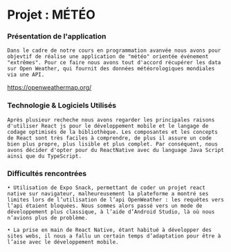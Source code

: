 # Projet : MÉTÉO 

### Présentation de l'application

    Dans le cadre de notre cours en programmation avanvée nous avons pour objevtif de réalise une application de "météo" orientée événement "extrêmes". Pour ce faire nous avons tout d'accord récupérer les data sur Open Weather, qui fournit des données météorologiques mondiales via une API.
https://openweathermap.org/

### Technologie &  Logiciels Utilisés 

    Après plusieur recheche nous avons regarder les principales raisons d'utiliser React js pour le développement mobile et le langage de codage optimisés de la bibliothèque. Les composantes et les concepts de React sont très faciles à comprendre, de plus il assure un code bien plus propre, plus lisible et plus complet. Par conséquent, nous avons décider d'opter pour du ReactNative avec du language Java Script ainsi que du TypeScript. 



### Difficultés rencontrées 

    • Utilisation de Expo Snack, permettant de coder un projet react native sur navigateur, malheureusement la plateforme a montré ses limites lors de l’utilisation de l’api OpenWeather : les requêtes vers l’api étaient bloquées. Nous sommes alors passé vers un mode de développement plus classique, à l’aide d’Android Studio, là où nous n’avions plus de problème.
    
    • La prise en main de React Native, étant habitué à développer des sites webs, il nous a fallu un certain temps d’adaptation pour être à l’aise avec le développement mobile. 
